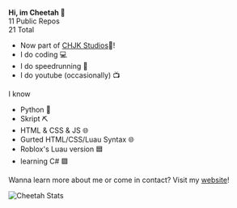 <p align="center">

**Hi, im Cheetah 👋**
  <br>
  11 Public Repos<br>
  21 Total
  <ul>
    <li>Now part of <a href="https://chjk.xyz">CHJK Studios</a>🎉!</li>
    <li>I do coding 💻</li>
    <li>I do speedrunning 💨</li>
    <li>I do youtube (occasionally) 📺</li>
  </ul>
  I know
  <ul>
    <li>Python 🐍</li>
    <li>Skript ⛏️</li>
    <li>HTML & CSS & JS 🌐</li>
    <li>Gurted HTML/CSS/Luau Syntax 🌐</li>
    <li>Roblox's Luau version 🟦</li>
    <li>learning C# 🟪</li>
  </ul>
  
  Wanna learn more about me or come in contact?
  Visit my <a href="https://cheetah.is-a.dev">website</a>!
  
  <img src="https://github-readme-stats.vercel.app/api?username=CheetahDoesStuff&show_icons=true&theme=github_dark" alt="Cheetah Stats" />
</p>
